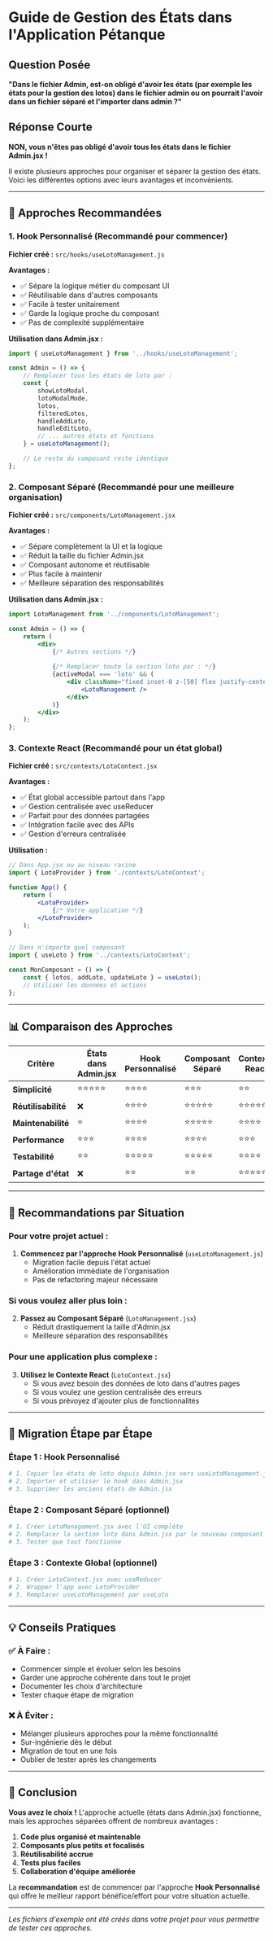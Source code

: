 # Guide de Gestion des États dans l'Application Pétanque

## Question Posée
**"Dans le fichier Admin, est-on obligé d'avoir les états (par exemple les états pour la gestion des lotos) dans le fichier admin ou on pourrait l'avoir dans un fichier séparé et l'importer dans admin ?"**

## Réponse Courte
**NON, vous n'êtes pas obligé d'avoir tous les états dans le fichier Admin.jsx !** 

Il existe plusieurs approches pour organiser et séparer la gestion des états. Voici les différentes options avec leurs avantages et inconvénients.

---

## 🎯 Approches Recommandées

### 1. **Hook Personnalisé** (Recommandé pour commencer)

**Fichier créé :** `src/hooks/useLotoManagement.js`

**Avantages :**
- ✅ Sépare la logique métier du composant UI
- ✅ Réutilisable dans d'autres composants
- ✅ Facile à tester unitairement
- ✅ Garde la logique proche du composant
- ✅ Pas de complexité supplémentaire

**Utilisation dans Admin.jsx :**
```jsx
import { useLotoManagement } from '../hooks/useLotoManagement';

const Admin = () => {
    // Remplacer tous les états de loto par :
    const {
        showLotoModal,
        lotoModalMode,
        lotos,
        filteredLotos,
        handleAddLoto,
        handleEditLoto,
        // ... autres états et fonctions
    } = useLotoManagement();

    // Le reste du composant reste identique
};
```

### 2. **Composant Séparé** (Recommandé pour une meilleure organisation)

**Fichier créé :** `src/components/LotoManagement.jsx`

**Avantages :**
- ✅ Sépare complètement la UI et la logique
- ✅ Réduit la taille du fichier Admin.jsx
- ✅ Composant autonome et réutilisable
- ✅ Plus facile à maintenir
- ✅ Meilleure séparation des responsabilités

**Utilisation dans Admin.jsx :**
```jsx
import LotoManagement from '../components/LotoManagement';

const Admin = () => {
    return (
        <div>
            {/* Autres sections */}
            
            {/* Remplacer toute la section loto par : */}
            {activeModal === 'loto' && (
                <div className="fixed inset-0 z-[50] flex justify-center items-center p-4 bg-black bg-opacity-50">
                    <LotoManagement />
                </div>
            )}
        </div>
    );
};
```

### 3. **Contexte React** (Recommandé pour un état global)

**Fichier créé :** `src/contexts/LotoContext.jsx`

**Avantages :**
- ✅ État global accessible partout dans l'app
- ✅ Gestion centralisée avec useReducer
- ✅ Parfait pour des données partagées
- ✅ Intégration facile avec des APIs
- ✅ Gestion d'erreurs centralisée

**Utilisation :**
```jsx
// Dans App.jsx ou au niveau racine
import { LotoProvider } from './contexts/LotoContext';

function App() {
    return (
        <LotoProvider>
            {/* Votre application */}
        </LotoProvider>
    );
}

// Dans n'importe quel composant
import { useLoto } from '../contexts/LotoContext';

const MonComposant = () => {
    const { lotos, addLoto, updateLoto } = useLoto();
    // Utiliser les données et actions
};
```

---

## 📊 Comparaison des Approches

| Critère | États dans Admin.jsx | Hook Personnalisé | Composant Séparé | Contexte React |
|---------|---------------------|-------------------|------------------|----------------|
| **Simplicité** | ⭐⭐⭐⭐⭐ | ⭐⭐⭐⭐ | ⭐⭐⭐ | ⭐⭐ |
| **Réutilisabilité** | ❌ | ⭐⭐⭐⭐ | ⭐⭐⭐⭐⭐ | ⭐⭐⭐⭐⭐ |
| **Maintenabilité** | ⭐ | ⭐⭐⭐⭐ | ⭐⭐⭐⭐⭐ | ⭐⭐⭐⭐ |
| **Performance** | ⭐⭐⭐ | ⭐⭐⭐⭐ | ⭐⭐⭐⭐ | ⭐⭐⭐ |
| **Testabilité** | ⭐⭐ | ⭐⭐⭐⭐⭐ | ⭐⭐⭐⭐⭐ | ⭐⭐⭐⭐ |
| **Partage d'état** | ❌ | ⭐⭐ | ⭐⭐ | ⭐⭐⭐⭐⭐ |

---

## 🚀 Recommandations par Situation

### **Pour votre projet actuel :**
1. **Commencez par l'approche Hook Personnalisé** (`useLotoManagement.js`)
   - Migration facile depuis l'état actuel
   - Amélioration immédiate de l'organisation
   - Pas de refactoring majeur nécessaire

### **Si vous voulez aller plus loin :**
2. **Passez au Composant Séparé** (`LotoManagement.jsx`)
   - Réduit drastiquement la taille d'Admin.jsx
   - Meilleure séparation des responsabilités

### **Pour une application plus complexe :**
3. **Utilisez le Contexte React** (`LotoContext.jsx`)
   - Si vous avez besoin des données de loto dans d'autres pages
   - Si vous voulez une gestion centralisée des erreurs
   - Si vous prévoyez d'ajouter plus de fonctionnalités

---

## 🔧 Migration Étape par Étape

### Étape 1 : Hook Personnalisé
```bash
# 1. Copier les états de loto depuis Admin.jsx vers useLotoManagement.js
# 2. Importer et utiliser le hook dans Admin.jsx
# 3. Supprimer les anciens états de Admin.jsx
```

### Étape 2 : Composant Séparé (optionnel)
```bash
# 1. Créer LotoManagement.jsx avec l'UI complète
# 2. Remplacer la section loto dans Admin.jsx par le nouveau composant
# 3. Tester que tout fonctionne
```

### Étape 3 : Contexte Global (optionnel)
```bash
# 1. Créer LotoContext.jsx avec useReducer
# 2. Wrapper l'app avec LotoProvider
# 3. Remplacer useLotoManagement par useLoto
```

---

## 💡 Conseils Pratiques

### ✅ À Faire :
- Commencer simple et évoluer selon les besoins
- Garder une approche cohérente dans tout le projet
- Documenter les choix d'architecture
- Tester chaque étape de migration

### ❌ À Éviter :
- Mélanger plusieurs approches pour la même fonctionnalité
- Sur-ingénierie dès le début
- Migration de tout en une fois
- Oublier de tester après les changements

---

## 🎯 Conclusion

**Vous avez le choix !** L'approche actuelle (états dans Admin.jsx) fonctionne, mais les approches séparées offrent de nombreux avantages :

1. **Code plus organisé et maintenable**
2. **Composants plus petits et focalisés**
3. **Réutilisabilité accrue**
4. **Tests plus faciles**
5. **Collaboration d'équipe améliorée**

La **recommandation** est de commencer par l'approche **Hook Personnalisé** qui offre le meilleur rapport bénéfice/effort pour votre situation actuelle.

---

*Les fichiers d'exemple ont été créés dans votre projet pour vous permettre de tester ces approches.*